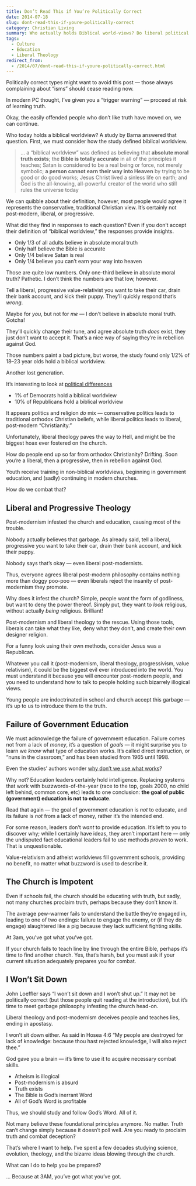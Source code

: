 ```yaml
---
title: Don’t Read This if You’re Politically Correct
date: 2014-07-18
slug: dont-read-this-if-youre-politically-correct
category: Christian Living
summary: Who actually holds Biblical world-views? Do liberal political views imply liberal theology?
tags: 
  - Culture
  - Education
  - Liberal Theology
redirect_from:
  - /2014/07/dont-read-this-if-youre-politically-correct.html
---
```





Politically correct types might want to avoid this post — those always
complaining about “isms” should cease reading now.

In modern PC thought, I’ve given you a “trigger warning” — proceed at
risk of learning truth.

Okay, the easily offended people who don’t like truth have moved on, we
can continue.

Who today holds a biblical worldview? A study by Barna answered that
question. First, we must consider how the study defined biblical
worldview.

<blockquote cite="https://www.barna.org/barna-update/21-transformation/252-barna-survey-examines-changes-in-worldview-among-christians-over-the-past-13-years">
<p> … a “biblical worldview” was defined as believing that <b>absolute moral truth exists</b>; the <b>Bible is totally accurate</b> in all of the principles it teaches; Satan is considered to be a real being or force, not merely symbolic; <b>a person cannot earn their way into Heaven</b> by trying to be good or do good works; Jesus Christ lived a sinless life on earth; and God is the all-knowing, all-powerful creator of the world who still rules the universe today</p>
</blockquote>


We can quibble about their definition, however, most people would agree
it represents the conservative, traditional Christian view. It’s
certainly not post-modern, liberal, or progressive.

What did they find in responses to each question? Even if you don’t
accept their definition of “biblical worldview,” the responses provide
insights.

-   Only 1/3 of all adults believe in absolute moral truth
-   Only half believe the Bible is accurate
-   Only 1/4 believe Satan is real
-   Only 1/4 believe you can’t earn your way into heaven

Those are quite low numbers. Only one-third believe in absolute moral
truth? Pathetic. I don’t think the numbers are that low, however.

Tell a liberal, progressive value-relativist you want to take their car,
drain their bank account, and kick their puppy. They’ll quickly respond
that’s *wrong*.

Maybe for *you*, but not for *me* — I don’t believe in absolute moral
truth. Gotcha!

They’ll quickly change their tune, and agree absolute truth *does*
exist, they just don’t want to accept it. That’s
a nice way of saying they’re in rebellion against God.

Those numbers paint a bad picture, but worse, the study found only 1/2%
of 18–23 year olds hold a biblical worldview.

Another lost generation.

It’s interesting to look at [political differences](https://www.barna.org/barna-update/21-transformation/252-barna-survey-examines-changes-in-worldview-among-christians-over-the-past-13-years)

-   1% of Democrats hold a biblical worldview
-   10% of Republicans hold a biblical worldview

It appears politics and religion *do* mix — conservative politics leads
to traditional orthodox Christian beliefs, while liberal politics leads
to liberal, post-modern “Christianity.”

Unfortunately, liberal theology paves the way to Hell, and might be the biggest hoax ever fostered on the church.

How do people end up so far from orthodox Christianity?
Drifting.
Soon you’re a liberal, then a progressive, then in rebellion against
God.

Youth receive training in non-biblical worldviews, beginning in
government education, and (sadly) continuing in modern churches.

How do we combat that?

Liberal and Progressive Theology
--------------------------------

Post-modernism
infested the church and education, causing most of the trouble.

Nobody actually believes that garbage. As already said, tell a liberal,
progressive you want to take their car, drain their bank account, and
kick their puppy.

Nobody says that’s okay — even liberal post-modernists.

Thus, everyone agrees liberal post-modern philosophy contains nothing
more than doggy poo-poo — even liberals reject the insanity of
post-modernism they promote.

Why does it infest the church? Simple, people want the form of
godliness, but want to deny the power thereof. Simply put, they want to
*look* religious, without actually *being* religious. Brilliant!

Post-modernism and liberal theology to the rescue. Using those tools,
liberals can take what they like, deny what they don’t, and create their
own designer religion.

For a funny look using their own methods, consider Jesus was a Republican.

Whatever you call it (post-modernism, liberal theology, progressivism,
value relativism), it could be the biggest evil ever introduced into the
world. You must understand it because you will encounter post-modern
people, and you need to understand how to talk to people holding such
bizarrely illogical views.

Young people are indoctrinated in school and church accept this garbage
— it’s up to us to introduce them to the truth.

Failure of Government Education
-------------------------------

We must acknowledge the failure of government education.
Failure comes not from a lack of *money*, it’s a question of *goals* —
it might surprise you to learn we *know* what type of education works.
It’s called direct instruction, or “nuns in the classroom,” and has been
studied from 1965 until 1998.

Even the studies’ authors wonder [why don’t we use what works](http://pages.uoregon.edu/adiep/ft/watkins.htm)?

Why not? Education leaders certainly hold intelligence. Replacing
systems that work with buzzwords-of-the-year (race to the top, goals
2000, no child left behind, common core, etc) leads to one conclusion:
**the goal of public (government) education is not to educate**.

Read that again — the goal of government education is *not* to educate,
and its failure is *not* from a lack of money, rather it’s the intended
end.

For some reason, leaders don’t *want* to provide education. It’s left to
you to discover why; while I certainly have ideas, they aren’t important
here — only the undisputed fact educational leaders fail to use methods
*proven* to work. That is unquestionable.

Value-relativism and atheist worldviews fill government schools,
providing no benefit, no matter what buzzword is used to describe it.

The Church is Impotent
----------------------

Even if schools fail, the church should be educating with truth, but
sadly, not many churches proclaim truth, perhaps because they don’t know
it.

The average pew-warmer fails to understand the battle they’re engaged
in, leading to one of two endings: failure to engage the enemy, or (if
they do engage) slaughtered like a pig because they lack sufficient
fighting skills.

At 3am, you’ve got what you’ve got.

If your church fails to teach line by line through the entire Bible,
perhaps it’s time to find another church. Yes, that’s harsh, but you
must ask if your current situation adequately prepares you for combat.


I Won’t Sit Down
----------------

John Loeffler says “I won’t sit down and I won’t shut up.” It may not be
politically correct (but those people quit reading at the introduction),
but it’s time to meet garbage philosophy infesting the church head-on.

Liberal theology and post-modernism deceives people and teaches lies,
ending in apostasy.

I won’t sit down either. As said in Hosea 4:6 “My people are destroyed
for lack of knowledge: because thou hast rejected knowledge, I will also
reject thee.”

God gave you a brain — it’s time to use it to acquire necessary combat
skills.

-   Atheism is illogical
-   Post-modernism is absurd
-   Truth exists
-   The Bible is God’s inerrant Word
-   All of God’s Word is profitable

Thus, we should study and follow God’s Word. All of it.

Not many believe these foundational principles anymore. No matter. Truth
can’t change simply because it doesn’t poll well. Are you ready to
proclaim truth and combat deception?

That’s where I want to help. I’ve spent a few decades studying science,
evolution, theology, and the bizarre ideas blowing through the church.

What can I do to help you be prepared?

… Because at 3AM, you’ve got what you’ve got.

